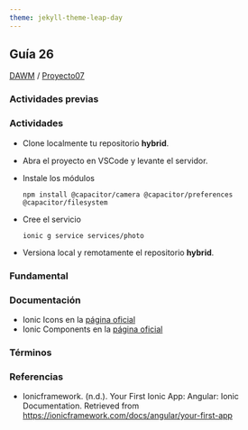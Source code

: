 ```yaml
---
theme: jekyll-theme-leap-day
---
```


## Guía 26

[DAWM](/DAWM/) / [Proyecto07](/DAWM/proyectos/2023/proyecto07)

### Actividades previas



### Actividades

* Clone localmente tu repositorio **hybrid**.
* Abra el proyecto en VSCode y levante el servidor.


* Instale los módulos

  ```command
  npm install @capacitor/camera @capacitor/preferences @capacitor/filesystem
  ```

* Cree el servicio 

  ```command
  ionic g service services/photo
  ```

* Versiona local y remotamente el repositorio **hybrid**.

### Fundamental

### Documentación

* Ionic Icons en la [página oficial](https://ionic.io/ionicons)
* Ionic Components en la [página oficial](https://ionicframework.com/docs/components)

### Términos

### Referencias

* Ionicframework. (n.d.). Your First Ionic App: Angular: Ionic Documentation. Retrieved from https://ionicframework.com/docs/angular/your-first-app
